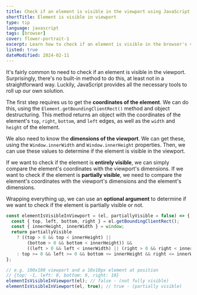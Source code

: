 ```yaml
---
title: Check if an element is visible in the viewport using JavaScript
shortTitle: Element is visible in viewport
type: tip
language: javascript
tags: [browser]
cover: flower-portrait-1
excerpt: Learn how to check if an element is visible in the browser's viewport, using this simple technique.
listed: true
dateModified: 2024-02-11
---
```


It's fairly common to need to check if an element is visible in the viewport. Surprisingly, there's no built-in method to do this, at least not in a straightforward way. Luckily, JavaScript provides all the necessary tools to roll up our own solution.

The first step requires us to get the **coordinates of the element**. We can do this, using the `Element.getBoundingClientRect()` method and object destructuring. This method returns an object with the coordinates of the element's `top`, `right`, `bottom`, and `left` edges, as well as the `width` and `height` of the element.

We also need to know the **dimensions of the viewport**. We can get these, using the `Window.innerWidth` and `Window.innerHeight` properties. Then, we can use these values to determine if the element is visible in the viewport.

If we want to check if the element is **entirely visible**, we can simply compare the element's coordinates with the viewport's dimensions. If we want to check if the element is **partially visible**, we need to compare the element's coordinates with the viewport's dimensions and the element's dimensions.

Wrapping everything up, we can use an **optional argument** to determine if we want to check if the element is partially visible or not.

```js
const elementIsVisibleInViewport = (el, partiallyVisible = false) => {
  const { top, left, bottom, right } = el.getBoundingClientRect();
  const { innerHeight, innerWidth } = window;
  return partiallyVisible
    ? ((top > 0 && top < innerHeight) ||
        (bottom > 0 && bottom < innerHeight)) &&
        ((left > 0 && left < innerWidth) || (right > 0 && right < innerWidth))
    : top >= 0 && left >= 0 && bottom <= innerHeight && right <= innerWidth;
};

// e.g. 100x100 viewport and a 10x10px element at position
// {top: -1, left: 0, bottom: 9, right: 10}
elementIsVisibleInViewport(el); // false - (not fully visible)
elementIsVisibleInViewport(el, true); // true - (partially visible)
```
